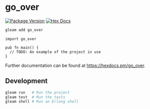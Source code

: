 # go_over

[![Package Version](https://img.shields.io/hexpm/v/go_over)](https://hex.pm/packages/go_over)
[![Hex Docs](https://img.shields.io/badge/hex-docs-ffaff3)](https://hexdocs.pm/go_over/)

```sh
gleam add go_over
```
```gleam
import go_over

pub fn main() {
  // TODO: An example of the project in use
}
```

Further documentation can be found at <https://hexdocs.pm/go_over>.

## Development

```sh
gleam run   # Run the project
gleam test  # Run the tests
gleam shell # Run an Erlang shell
```

